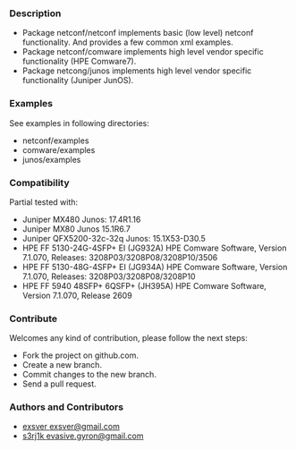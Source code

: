 ### Description
* Package netconf/netconf implements basic (low level) netconf functionality. And provides a few common xml examples.
* Package netconf/comware implements high level vendor specific functionality (HPE Comware7).
* Package netcong/junos implements high level vendor specific functionality (Juniper JunOS).

### Examples
See examples in following directories:

* netconf/examples
* comware/examples
* junos/examples

### Сompatibility
Partial tested with:
* Juniper MX480 Junos: 17.4R1.16
* Juniper MX80 Junos 15.1R6.7
* Juniper QFX5200-32c-32q Junos: 15.1X53-D30.5
* HPE FF 5130-24G-4SFP+ EI (JG932A) HPE Comware Software, Version 7.1.070, Releases: 3208P03/3208P08/3208P10/3506
* HPE FF 5130-48G-4SFP+ EI (JG934A) HPE Comware Software, Version 7.1.070, Releases: 3208P03/3208P08/3208P10
* HPE FF 5940 48SFP+ 6QSFP+ (JH395A) HPE Comware Software, Version 7.1.070, Release 2609

### Contribute
Welcomes any kind of contribution, please follow the next steps:
* Fork the project on github.com.
* Create a new branch.
* Commit changes to the new branch.
* Send a pull request.

### Authors and Contributors
* [exsver <exsver@gmail.com>](https://github.com/exsver)
* [s3rj1k <evasive.gyron@gmail.com>](https://github.com/s3rj1k)

